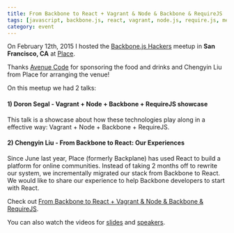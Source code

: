 ```yaml
---
title: From Backbone to React + Vagrant & Node & Backbone & RequireJS
tags: [javascript, backbone.js, react, vagrant, node.js, require.js, meetup, avenue code]
category: event
---
```


On February 12th, 2015 I hosted the [Backbone.js Hackers](http://www.meetup.com/Backbone-js-Hackers/) meetup in **San Francisco, CA** at [Place](http://corporate.place.xyz/).

Thanks [Avenue Code](http://avenuecode.com) for sponsoring the food and drinks and Chengyin Liu from Place for arranging the venue!

On this meetup we had 2 talks:

#### 1) Doron Segal - Vagrant + Node + Backbone + RequireJS showcase

This talk is a showcase about how these technologies play along in a effective way: Vagrant + Node + Backbone + RequireJS.

#### 2) Chengyin Liu - From Backbone to React: Our Experiences

Since June last year, Place (formerly Backplane) has used React to build a platform for online communities. Instead of taking 2 months off to rewrite our system, we incrementally migrated our stack from Backbone to React. We would like to share our experience to help Backbone developers to start with React.

Check out [From Backbone to React + Vagrant & Node & Backbone & RequireJS](http://www.meetup.com/Backbone-js-Hackers/events/220269300/).

You can also watch the videos for [slides](https://www.youtube.com/watch?v=UtjB4Tafkzo) and [speakers](https://freeflowapp.com/v/4kajk7).
